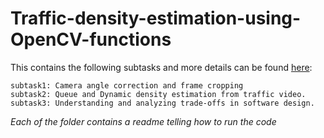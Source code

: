 # Traffic-density-estimation-using-OpenCV-functions
This contains the following subtasks and more details can be found [here](https://www.cse.iitd.ac.in/~rijurekha/cop290_2021.html):
```
subtask1: Camera angle correction and frame cropping
subtask2: Queue and Dynamic density estimation from traffic video.
subtask3: Understanding and analyzing trade-offs in software design.
```

*Each of the folder contains a readme telling how to run the code*

